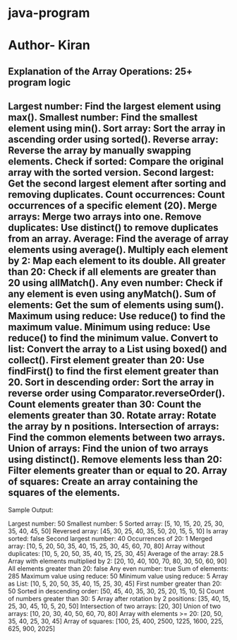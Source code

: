 # java-program
# Author- Kiran

Explanation of the Array Operations: 25+ program logic
-----------------------------------------------------

Largest number: Find the largest element using max().
Smallest number: Find the smallest element using min().
Sort array: Sort the array in ascending order using sorted().
Reverse array: Reverse the array by manually swapping elements.
Check if sorted: Compare the original array with the sorted version.
Second largest: Get the second largest element after sorting and removing duplicates.
Count occurrences: Count occurrences of a specific element (20).
Merge arrays: Merge two arrays into one.
Remove duplicates: Use distinct() to remove duplicates from an array.
Average: Find the average of array elements using average().
Multiply each element by 2: Map each element to its double.
All greater than 20: Check if all elements are greater than 20 using allMatch().
Any even number: Check if any element is even using anyMatch().
Sum of elements: Get the sum of elements using sum().
Maximum using reduce: Use reduce() to find the maximum value.
Minimum using reduce: Use reduce() to find the minimum value.
Convert to list: Convert the array to a List using boxed() and collect().
First element greater than 20: Use findFirst() to find the first element greater than 20.
Sort in descending order: Sort the array in reverse order using Comparator.reverseOrder().
Count elements greater than 30: Count the elements greater than 30.
Rotate array: Rotate the array by n positions.
Intersection of arrays: Find the common elements between two arrays.
Union of arrays: Find the union of two arrays using distinct().
Remove elements less than 20: Filter elements greater than or equal to 20.
Array of squares: Create an array containing the squares of the elements.
----------------------------------------------------------------------------------------------------
Sample Output:

Largest number: 50
Smallest number: 5
Sorted array: [5, 10, 15, 20, 25, 30, 35, 40, 45, 50]
Reversed array: [45, 30, 25, 40, 35, 50, 20, 15, 5, 10]
Is array sorted: false
Second largest number: 40
Occurrences of 20: 1
Merged array: [10, 5, 20, 50, 35, 40, 15, 25, 30, 45, 60, 70, 80]
Array without duplicates: [10, 5, 20, 50, 35, 40, 15, 25, 30, 45]
Average of the array: 28.5
Array with elements multiplied by 2: [20, 10, 40, 100, 70, 80, 30, 50, 60, 90]
All elements greater than 20: false
Any even number: true
Sum of elements: 285
Maximum value using reduce: 50
Minimum value using reduce: 5
Array as List: [10, 5, 20, 50, 35, 40, 15, 25, 30, 45]
First number greater than 20: 50
Sorted in descending order: [50, 45, 40, 35, 30, 25, 20, 15, 10, 5]
Count of numbers greater than 30: 5
Array after rotation by 2 positions: [35, 40, 15, 25, 30, 45, 10, 5, 20, 50]
Intersection of two arrays: [20, 30]
Union of two arrays: [10, 20, 30, 40, 50, 60, 70, 80]
Array with elements >= 20: [20, 50, 35, 40, 25, 30, 45]
Array of squares: [100, 25, 400, 2500, 1225, 1600, 225, 625, 900, 2025]
